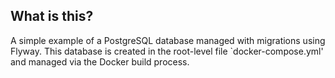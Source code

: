 ## What is this?

A simple example of a PostgreSQL database managed with migrations using
Flyway. This database is created in the root-level file
`docker-compose.yml' and managed via the Docker build process.

